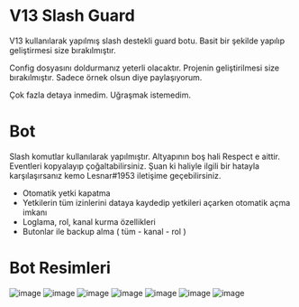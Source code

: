 # V13 Slash Guard

V13 kullanılarak yapılmış slash destekli guard botu. Basit bir şekilde yapılıp geliştirmesi size bırakılmıştır.

Config dosyasını doldurmanız yeterli olacaktır. Projenin geliştirilmesi size bırakılmıştır. Sadece örnek olsun diye paylaşıyorum. 

Çok fazla detaya inmedim. Uğraşmak istemedim.

# Bot

Slash komutlar kullanılarak yapılmıştır. Altyapının boş hali Respect e aittir. Eventleri kopyalayıp çoğaltabilirsiniz. Şuan ki haliyle ilgili bir hatayla karşılaşırsanız kemo Lesnar#1953 iletişime geçebilirsiniz. 

- Otomatik yetki kapatma
- Yetkilerin tüm izinlerini dataya kaydedip yetkileri açarken otomatik açma imkanı
- Loglama, rol, kanal kurma özellikleri
- Butonlar ile backup alma ( tüm - kanal - rol )


# Bot Resimleri

![image](https://cdn.discordapp.com/attachments/956549147538911302/969173780020752384/1.PNG)
![image](https://cdn.discordapp.com/attachments/956549147538911302/969173924476751882/2.PNG)
![image](https://cdn.discordapp.com/attachments/956549147538911302/969173987311624202/3.PNG)
![image](https://cdn.discordapp.com/attachments/956549147538911302/969174052822462514/4.PNG)
![image](https://cdn.discordapp.com/attachments/956549147538911302/969174104840208384/5.PNG)
![image](https://cdn.discordapp.com/attachments/956549147538911302/969174272952111114/6.PNG)
![image](https://cdn.discordapp.com/attachments/956549147538911302/969174312064024616/7.PNG)

